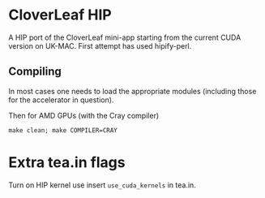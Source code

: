 # CloverLeaf HIP

A HIP port of the CloverLeaf mini-app starting from the current CUDA version on UK-MAC. First attempt has used hipify-perl.

## Compiling

In most cases one needs to load the appropriate modules (including those for the accelerator in question).

Then for AMD GPUs (with the Cray compiler)

```
make clean; make COMPILER=CRAY
```

# Extra tea.in flags

Turn on HIP kernel use insert `use_cuda_kernels` in tea.in.
